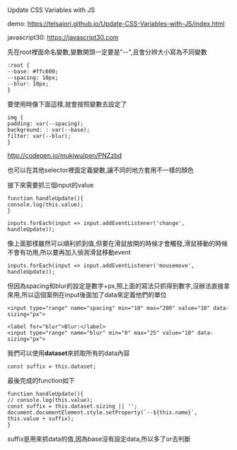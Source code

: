 #
Update CSS Variables with JS

demo:
https://telsaiori.github.io/Update-CSS-Variables-with-JS/index.html

javascript30:
https://javascript30.com


先在root裡面命名變數,變數開頭一定要是"--",且會分辨大小寫為不同變數
```
:root {
--base: #ffc600;
--spacing: 10px;
--blur: 10px;
}
```
要使用時像下面這樣,就會按照變數去設定了
```
img {
padding: var(--spacing);
background: : var(--base);
filter: var(--blur);
}
```
http://codepen.io/mukiwu/pen/PNZzbd

也可以在其他selector裡面定義變數,讓不同的地方套用不一樣的顏色

接下來需要抓三個input的value
```
function handleUpdate(){
console.log(this.value);
}

inputs.forEach(input => input.addEventListener('change', handleUpdate));
```

像上面那樣雖然可以順利抓到值,但要在滑鼠放開的時候才會觸發,滑鼠移動的時候不會有功用,所以要再加入偵測滑鼠移動event
```
inputs.forEach(input => input.addEventListener('mousemove', handleUpdate));
```
但因為spacing和blur的設定是數字+px,照上面的寫法只抓得到數字,沒辦法直接拿來用,所以這個案例在input後面加了data來定義他們的單位
```
<input type="range" name="spacing" min="10" max="200" value="10" data-sizing="px">

<label for="blur">Blur:</label>
<input type="range" name="blur" min="0" max="25" value="10" data-sizing="px">
```
我們可以使用**dataset**來抓取所有的data內容
```
const suffix = this.dataset;
```
最後完成的function如下
```
function handleUpdate(){
// console.log(this.value);
const suffix = this.dataset.sizing || '';
document.documentElement.style.setProperty(`--${this.name}`, this.value + suffix);
}
```
suffix是用來抓data的值,因為base沒有設定data,所以多了or去判斷



